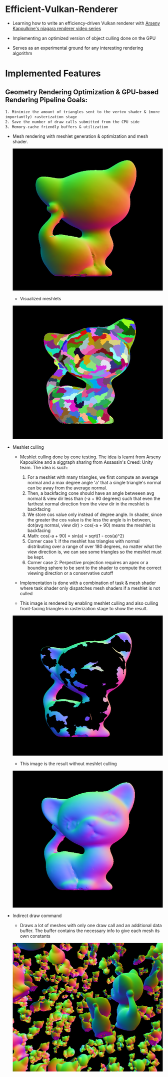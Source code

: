 # Efficient-Vulkan-Renderer

* Learning how to write an efficiency-driven Vulkan renderer with [Arseny Kapoulkine's niagara renderer video series](https://youtu.be/BR2my8OE1Sc)

* Implementing an optimized version of object culling done on the GPU

* Serves as an experimental ground for any interesting rendering algorithm


# Implemented Features

## Geometry Rendering Optimization & GPU-based Rendering Pipeline Goals:
    1. Minimize the amount of triangles sent to the vertex shader & (more importantly) rasterization stage
    2. Save the number of draw calls submitted from the CPU side
    3. Memory-cache friendly buffers & utilization

* Mesh rendering with meshlet generation & optimization and mesh shader. 

    ![Mesh_Shader_Correct](images/Simple_Mesh_Front.png)

    * Visualized meshlets

    ![Meshlet_Visualized](images/Meshlet_Visualized.png)

* Meshlet culling

    * Meshlet culling done by cone testing. The idea is learnt from Arseny Kapoulkine and a siggraph sharing from Assassin's Creed: Unity team. The idea is such:
        1. For a meshlet with many triangles, we first compute an average normal and a max degree angle 'a' that a 
        single triangle's normal can be away from the average normal.
        2. Then, a backfacing cone should have an angle betweeen avg normal & view dir less than (-a + 90 degrees) 
        such that even the farthest normal direction from the view dir in the meshlet is backfacing
        3. We store cos value only instead of degree angle. In shader, since the greater the cos value is the less the angle is in between, dot(avg normal, view dir) > cos(-a + 90) means the meshlet is backfacing
        4. Math: cos(-a + 90) = sin(a) = sqrt(1 - cos(a)^2)
        5. Corner case 1: if the meshlet has triangles with normal distributing over a range of over 180 degrees, no matter what the view direction is, we can see some triangles so the meshlet must be kept.
        6. Corner case 2: Perpective projection requires an apex or a bounding sphere to be sent to the shader to compute the correct viewing direction or a conservative cutoff

    * Implementation is done with a combination of task & mesh shader where task shader only dispatches mesh shaders if a meshlet is not culled

    * This image is rendered by enabling meshlet culling and also culling front-facing triangles in rasterization stage to show the result.

    ![Meshlet_Culling](images/Backface_Cone_Culling.png)

    * This image is the result without meshlet culling

    ![Mesh_Shader_Correct](images/Mesh_Shader_Correct.png)

* Indirect draw command

    * Draws a lot of meshes with only one draw call and an additional data buffer. The buffer contains the necessary info to give each mesh its own constants

    ![Mesh_Draw_Indirect](images/Mesh_Draw_Indirect.png)